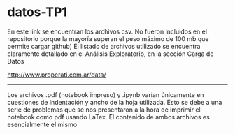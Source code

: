 # datos-TP1

En este link se encuentran los archivos csv. No fueron incluidos en el repositorio porque la mayoría superan el peso máximo de 100 mb que permite cargar github)
El listado de archivos utilizado se encuentra claramente detallado en el Análisis Exploratorio, en la sección Carga de Datos

http://www.properati.com.ar/data/

---------------------------------------------------------

Los archivos .pdf (notebook impreso) y .ipynb varían únicamente en cuestiones de indentación y ancho de la hoja utilizada. Esto se debe a una serie de problemas que se nos presentaron a la hora de imprimir el notebook como pdf usando LaTex. El contenido de ambos archivos es esencialmente el mismo


